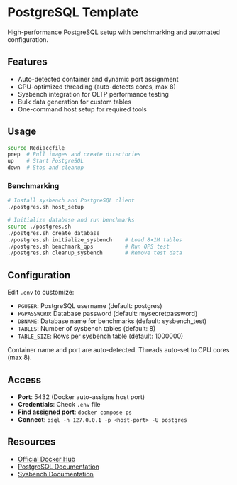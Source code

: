 # PostgreSQL Template

High-performance PostgreSQL setup with benchmarking and automated configuration.

## Features
- Auto-detected container and dynamic port assignment
- CPU-optimized threading (auto-detects cores, max 8)
- Sysbench integration for OLTP performance testing
- Bulk data generation for custom tables
- One-command host setup for required tools

## Usage
```bash
source Rediaccfile
prep  # Pull images and create directories
up    # Start PostgreSQL
down  # Stop and cleanup
```

### Benchmarking
```bash
# Install sysbench and PostgreSQL client
./postgres.sh host_setup

# Initialize database and run benchmarks
source ./postgres.sh
./postgres.sh create_database
./postgres.sh initialize_sysbench    # Load 8×1M tables
./postgres.sh benchmark_qps          # Run QPS test
./postgres.sh cleanup_sysbench       # Remove test data
```

## Configuration
Edit `.env` to customize:
- `PGUSER`: PostgreSQL username (default: postgres)
- `PGPASSWORD`: Database password (default: mysecretpassword)
- `DBNAME`: Database name for benchmarks (default: sysbench_test)
- `TABLES`: Number of sysbench tables (default: 8)
- `TABLE_SIZE`: Rows per sysbench table (default: 1000000)

Container name and port are auto-detected. Threads auto-set to CPU cores (max 8).

## Access
- **Port**: 5432 (Docker auto-assigns host port)
- **Credentials**: Check `.env` file
- **Find assigned port**: `docker compose ps`
- **Connect**: `psql -h 127.0.0.1 -p <host-port> -U postgres`

## Resources
- [Official Docker Hub](https://hub.docker.com/_/postgres)
- [PostgreSQL Documentation](https://www.postgresql.org/docs/)
- [Sysbench Documentation](https://github.com/akopytov/sysbench)